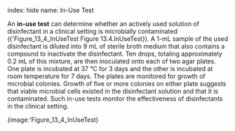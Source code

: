index: hide
name: In-Use Test

An  **in-use test** can determine whether an actively used solution of disinfectant in a clinical setting is microbially contaminated ({'Figure_13_4_InUseTest Figure 13.4.InUseTest}). A 1-mL sample of the used disinfectant is diluted into 9 mL of sterile broth medium that also contains a compound to inactivate the disinfectant. Ten drops, totaling approximately 0.2 mL of this mixture, are then inoculated onto each of two agar plates. One plate is incubated at 37 °C for 3 days and the other is incubated at room temperature for 7 days. The plates are monitored for growth of microbial colonies. Growth of five or more colonies on either plate suggests that viable microbial cells existed in the disinfectant solution and that it is contaminated. Such in-use tests monitor the effectiveness of disinfectants in the clinical setting.


{image:'Figure_13_4_InUseTest}
        
